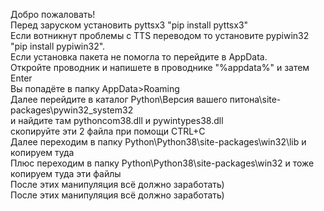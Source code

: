 Добро пожаловать!<br>
Перед заруском установить pyttsx3 "pip install pyttsx3"<br>
Если вотникнут проблемы с TTS переводом то установите pypiwin32 "pip install pypiwin32".<br>
Если установка пакета не помогла то перейдите в AppData.<br>
Откройте проводник и напишете в проводнике "%appdata%" и затем Enter<br>
Вы попадёте в папку AppData>Roaming<br>
Далее перейдите в каталог Python\Версия вашего питона\site-packages\pywin32_system32<br>
и найдите там pythoncom38.dll и pywintypes38.dll<br>
скопируйте эти 2 файла при помощи CTRL+C<br>
Далее переходим в папку Python\Python38\site-packages\win32\lib и копируем туда<br>
Плюс переходим в папку Python\Python38\site-packages\win32 и тоже копируем туда эти файлы<br>
После этих манипуляция всё должно заработать)<br>
После этих манипуляция всё должно заработать)<br>
